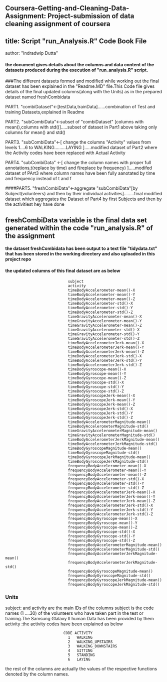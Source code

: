 ## Coursera-Getting-and-Cleaning-Data-Assignment: Project-submission of data cleaning assignment of coursera
## title: Script "run_Analysis.R" Code Book File
author: "Indradwip Dutta"

#### the document gives details about the columns and data content of the datasets produced during the execution of "run_analysis.R" script.

###The different datasets formed and modified while working out the final dataset has been explained in the "Readme.MD" file.This Code file gives details of the final updated columns(along with the Units) as in the prepared dataset named freshCombidata

PART1. "combiDataset"<-[testData,trainData]......combination of Test and training Datasets,explained in Readme


PART2.  "subCombiData"<-subset of "combiDataset" [columns with mean(),columns with std()].....subset of dataset in Part1 above taking only columns for mean() and std()


PART3.  "subCombiData"<-[ change the columns "Activity" values from levels 1....6 to WALKING.........LAYING ].....modified dataset of Part2 where the Activity codes have been replaced with Actual Activity
      
                              
PART4. "subCombiData" <-[ change the column names with proper full annotations,t(replace by time) and f(replace by frequency) ].....modifed dataset of PArt3 where column names have been fully aanotated by time and frequency instead of t and f


####PART5. "freshCombiData"<-aggregate "subCombiData"[by Subject(volunteers) and then by their individual activities]........final modified dataset which aggregates the Dataset of Part4 by first Subjects and then by the activitiest hey have done

## freshCombiData variable is the final data set generated within the code "run_analysis.R" of the assignment

#### the dataset freshCombidata has been output to a text file "tidydata.txt" that has been stored in the working directory and also uploaded in this project repo
#### the updated columns of this final dataset are as below
                                subject
                                activity
                                timeBodyAccelerometer-mean()-X
                                timeBodyAccelerometer-mean()-Y
                                timeBodyAccelerometer-mean()-Z
                                timeBodyAccelerometer-std()-X
                                timeBodyAccelerometer-std()-Y
                                timeBodyAccelerometer-std()-Z
                                timeGravityAccelerometer-mean()-X
                                timeGravityAccelerometer-mean()-Y
                                timeGravityAccelerometer-mean()-Z
                                timeGravityAccelerometer-std()-X
                                timeGravityAccelerometer-std()-Y
                                timeGravityAccelerometer-std()-Z
                                timeBodyAccelerometerJerk-mean()-X
                                timeBodyAccelerometerJerk-mean()-Y
                                timeBodyAccelerometerJerk-mean()-Z
                                timeBodyAccelerometerJerk-std()-X
                                timeBodyAccelerometerJerk-std()-Y
                                timeBodyAccelerometerJerk-std()-Z
                                timeBodyGyroscope-mean()-X
                                timeBodyGyroscope-mean()-Y
                                timeBodyGyroscope-mean()-Z
                                timeBodyGyroscope-std()-X
                                timeBodyGyroscope-std()-Y
                                timeBodyGyroscope-std()-Z
                                timeBodyGyroscopeJerk-mean()-X
                                timeBodyGyroscopeJerk-mean()-Y
                                timeBodyGyroscopeJerk-mean()-Z
                                timeBodyGyroscopeJerk-std()-X
                                timeBodyGyroscopeJerk-std()-Y
                                timeBodyGyroscopeJerk-std()-Z
                                timeBodyAccelerometerMagnitude-mean()
                                timeBodyAccelerometerMagnitude-std()
                                timeGravityAccelerometerMagnitude-mean()
                                timeGravityAccelerometerMagnitude-std()
                                timeBodyAccelerometerJerkMagnitude-mean()
                                timeBodyAccelerometerJerkMagnitude-std()
                                timeBodyGyroscopeMagnitude-mean()
                                timeBodyGyroscopeMagnitude-std()
                                timeBodyGyroscopeJerkMagnitude-mean()
                                timeBodyGyroscopeJerkMagnitude-std()
                                frequencyBodyAccelerometer-mean()-X
                                frequencyBodyAccelerometer-mean()-Y
                                frequencyBodyAccelerometer-mean()-Z
                                frequencyBodyAccelerometer-std()-X
                                frequencyBodyAccelerometer-std()-Y
                                frequencyBodyAccelerometer-std()-Z
                                frequencyBodyAccelerometerJerk-mean()-X
                                frequencyBodyAccelerometerJerk-mean()-Y
                                frequencyBodyAccelerometerJerk-mean()-Z
                                frequencyBodyAccelerometerJerk-std()-X
                                frequencyBodyAccelerometerJerk-std()-Y
                                frequencyBodyAccelerometerJerk-std()-Z
                                frequencyBodyGyroscope-mean()-X
                                frequencyBodyGyroscope-mean()-Y
                                frequencyBodyGyroscope-mean()-Z
                                frequencyBodyGyroscope-std()-X
                                frequencyBodyGyroscope-std()-Y
                                frequencyBodyGyroscope-std()-Z
                                frequencyBodyAccelerometerMagnitude-mean()
                                frequencyBodyAccelerometerMagnitude-std()
                                frequencyBodyAccelerometerJerkMagnitude-mean()
                                frequencyBodyAccelerometerJerkMagnitude-std()
                                frequencyBodyGyroscopeMagnitude-mean()
                                frequencyBodyGyroscopeMagnitude-std()
                                frequencyBodyGyroscopeJerkMagnitude-mean()
                                frequencyBodyGyroscopeJerkMagnitude-std()


### Units
subject: and activity are the main IDs of the columns
subject is the code names (1 ....30) of the volunteers who have taken part in the test or training.The Samsung Glalaxy II human Data has been provided by them
activity :the activity codes have been explained as below
  
                              CODE ACTIVITY 
                                1   WALKING
                                2   WALKING_UPSTAIRS
                                3   WALKING_DOWNSTAIRS
                                4   SITTING
                                5   STANDING
                                6   LAYING
the rest of the columns are actually the values of the respective functions denoted by the column names.
